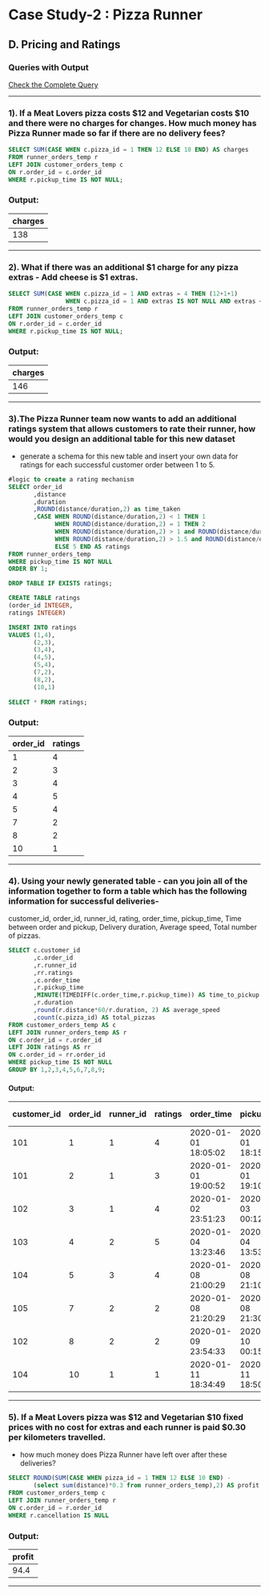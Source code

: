 # Case Study-2 : Pizza Runner

## D. Pricing and Ratings

### Queries with Output

[Check the Complete Query](https://github.com/Mahima012/8-Week-SQL-Challenge/blob/main/Case%20Study%20%232%20%3A%20Pizza%20Runner/Pizza%20Runner.sql)

***
### 1). If a Meat Lovers pizza costs $12 and Vegetarian costs $10 and there were no charges for changes. How much money has Pizza Runner made so far if there are no delivery fees?

````sql
SELECT SUM(CASE WHEN c.pizza_id = 1 THEN 12 ELSE 10 END) AS charges
FROM runner_orders_temp r
LEFT JOIN customer_orders_temp c
ON r.order_id = c.order_id
WHERE r.pickup_time IS NOT NULL;
````

### Output:
| charges |
|---------|
| 138     |

***
### 2). What if there was an additional $1 charge for any pizza extras - Add cheese is $1 extras.

````sql
SELECT SUM(CASE WHEN c.pizza_id = 1 AND extras = 4 THEN (12+1+1)
                WHEN c.pizza_id = 1 AND extras IS NOT NULL AND extras <> 4 THEN (12+1) ELSE 12 END) AS charges
FROM runner_orders_temp r
LEFT JOIN customer_orders_temp c
ON r.order_id = c.order_id
WHERE r.pickup_time IS NOT NULL;
````

### Output:
| charges |
|---------|
| 146     |

***
### 3).The Pizza Runner team now wants to add an additional ratings system that allows customers to rate their runner, how would you design an additional table for this new dataset 
- generate a schema for this new table and insert your own data for ratings for each successful customer order between 1 to 5.

````sql
#logic to create a rating mechanism
SELECT order_id
	   ,distance
       ,duration
       ,ROUND(distance/duration,2) as time_taken
       ,CASE WHEN ROUND(distance/duration,2) < 1 THEN 1
             WHEN ROUND(distance/duration,2) = 1 THEN 2
             WHEN ROUND(distance/duration,2) > 1 and ROUND(distance/duration,2) <1.5 THEN 3
             WHEN ROUND(distance/duration,2) > 1.5 and ROUND(distance/duration,2) <2 THEN 4
             ELSE 5 END AS ratings
FROM runner_orders_temp
WHERE pickup_time IS NOT NULL
ORDER BY 1; 

DROP TABLE IF EXISTS ratings;

CREATE TABLE ratings
(order_id INTEGER,
ratings INTEGER)

INSERT INTO ratings
VALUES (1,4),
       (2,3),
       (3,4),
       (4,5),
       (5,4),
       (7,2),
       (8,2),
       (10,1)
       
SELECT * FROM ratings;
````

### Output:
| order_id | ratings |
|----------|---------|
|    1     |    4    |
|    2     |    3    |
|    3     |    4    |
|    4     |    5    |
|    5     |    4    |
|    7     |    2    |
|    8     |    2    |
|   10     |    1    |

***
### 4). Using your newly generated table - can you join all of the information together to form a table which has the following information for successful deliveries-
customer_id, order_id, runner_id, rating, order_time, pickup_time, Time between order and pickup, Delivery duration, Average speed, Total number of pizzas.

````sql
SELECT c.customer_id
       ,c.order_id
       ,r.runner_id
       ,rr.ratings
	   ,c.order_time
	   ,r.pickup_time
       ,MINUTE(TIMEDIFF(c.order_time,r.pickup_time)) AS time_to_pickup
       ,r.duration
       ,round(r.distance*60/r.duration, 2) AS average_speed
       ,count(c.pizza_id) AS total_pizzas
FROM customer_orders_temp AS c
LEFT JOIN runner_orders_temp AS r
ON c.order_id = r.order_id
LEFT JOIN ratings AS rr
ON c.order_id = rr.order_id
WHERE pickup_time IS NOT NULL
GROUP BY 1,2,3,4,5,6,7,8,9;
````

#### Output:
| customer_id | order_id | runner_id | ratings |     order_time      |    pickup_time     | time_to_pickup (min) | duration (min) | average_speed | total_pizzas |
|-------------|----------|-----------|---------|----------------------|---------------------|-----------------------|----------------|----------------|---------------|
|     101     |    1     |     1     |    4    | 2020-01-01 18:05:02  | 2020-01-01 18:15:34 |          10           |       32       |     37.5       |       1       |
|     101     |    2     |     1     |    3    | 2020-01-01 19:00:52  | 2020-01-01 19:10:54 |          10           |       27       |     44.44      |       1       |
|     102     |    3     |     1     |    4    | 2020-01-02 23:51:23  | 2020-01-03 00:12:37 |          21           |       20       |     40.2       |       2       |
|     103     |    4     |     2     |    5    | 2020-01-04 13:23:46  | 2020-01-04 13:53:03 |          29           |       40       |     35.1       |       3       |
|     104     |    5     |     3     |    4    | 2020-01-08 21:00:29  | 2020-01-08 21:10:57 |          10           |       15       |     40         |       1       |
|     105     |    7     |     2     |    2    | 2020-01-08 21:20:29  | 2020-01-08 21:30:45 |          10           |       25       |     60         |       1       |
|     102     |    8     |     2     |    2    | 2020-01-09 23:54:33  | 2020-01-10 00:15:02 |          20           |       15       |     93.6       |       1       |
|     104     |   10     |     1     |    1    | 2020-01-11 18:34:49  | 2020-01-11 18:50:20 |          15           |       10       |     60         |       2       |

***
### 5). If a Meat Lovers pizza was $12 and Vegetarian $10 fixed prices with no cost for extras and each runner is paid $0.30 per kilometers travelled. 
- how much money does Pizza Runner have left over after these deliveries?

````sql
SELECT ROUND(SUM(CASE WHEN pizza_id = 1 THEN 12 ELSE 10 END) -
       (select sum(distance)*0.3 from runner_orders_temp),2) AS profit
FROM customer_orders_temp c
LEFT JOIN runner_orders_temp r 
ON c.order_id = r.order_id
WHERE r.cancellation IS NULL
````

### Output:
| profit  |
|---------|
| 94.4    |

***
